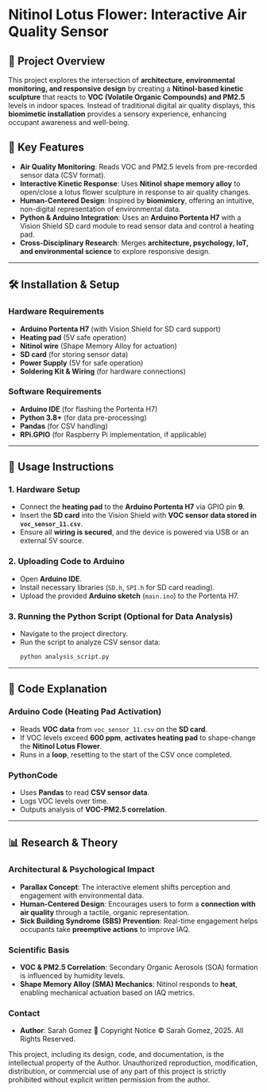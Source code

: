 # Nitinol Lotus Flower: Interactive Air Quality Sensor 

## 📌 Project Overview
This project explores the intersection of **architecture, environmental monitoring, and responsive design** by creating a **Nitinol-based kinetic sculpture** that reacts to **VOC (Volatile Organic Compounds) and PM2.5** levels in indoor spaces. Instead of traditional digital air quality displays, this **biomimetic installation** provides a sensory experience, enhancing occupant awareness and well-being.

## 🎯 Key Features
- **Air Quality Monitoring**: Reads VOC and PM2.5 levels from pre-recorded sensor data (CSV format).
- **Interactive Kinetic Response**: Uses **Nitinol shape memory alloy** to open/close a lotus flower sculpture in response to air quality changes.
- **Human-Centered Design**: Inspired by **biomimicry**, offering an intuitive, non-digital representation of environmental data.
- **Python & Arduino Integration**: Uses an **Arduino Portenta H7** with a Vision Shield SD card module to read sensor data and control a heating pad.
- **Cross-Disciplinary Research**: Merges **architecture, psychology, IoT, and environmental science** to explore responsive design.

---

## 🛠 Installation & Setup
### **Hardware Requirements**
- **Arduino Portenta H7** (with Vision Shield for SD card support)
- **Heating pad** (5V safe operation)
- **Nitinol wire** (Shape Memory Alloy for actuation)
- **SD card** (for storing sensor data)
- **Power Supply** (5V for safe operation)
- **Soldering Kit & Wiring** (for hardware connections)

### **Software Requirements**
- **Arduino IDE** (for flashing the Portenta H7)
- **Python 3.8+** (for data pre-processing)
- **Pandas** (for CSV handling)
- **RPi.GPIO** (for Raspberry Pi implementation, if applicable)

---

## 🚀 Usage Instructions
### **1. Hardware Setup**
- Connect the **heating pad** to the **Arduino Portenta H7** via GPIO pin **9**.
- Insert the **SD card** into the Vision Shield with **VOC sensor data stored in `voc_sensor_11.csv`**.
- Ensure all **wiring is secured**, and the device is powered via USB or an external 5V source.

### **2. Uploading Code to Arduino**
- Open **Arduino IDE**.
- Install necessary libraries (`SD.h`, `SPI.h` for SD card reading).
- Upload the provided **Arduino sketch** (`main.ino`) to the Portenta H7.

### **3. Running the Python Script (Optional for Data Analysis)**
- Navigate to the project directory.
- Run the script to analyze CSV sensor data:
  ```bash
  python analysis_script.py
  ```

---

## 📜 Code Explanation
### **Arduino Code (Heating Pad Activation)**
- Reads **VOC data** from `voc_sensor_11.csv` on the **SD card**.
- If VOC levels exceed **600 ppm**, **activates heating pad** to shape-change the **Nitinol Lotus Flower**.
- Runs in a **loop**, resetting to the start of the CSV once completed.

### **PythonCode**
- Uses **Pandas** to read **CSV sensor data**.
- Logs VOC levels over time.
- Outputs analysis of **VOC-PM2.5 correlation**.

---

## 📊 Research & Theory
### **Architectural & Psychological Impact**
- **Parallax Concept**: The interactive element shifts perception and engagement with environmental data.
- **Human-Centered Design**: Encourages users to form a **connection with air quality** through a tactile, organic representation.
- **Sick Building Syndrome (SBS) Prevention**: Real-time engagement helps occupants take **preemptive actions** to improve IAQ.

### **Scientific Basis**
- **VOC & PM2.5 Correlation**: Secondary Organic Aerosols (SOA) formation is influenced by humidity levels.
- **Shape Memory Alloy (SMA) Mechanics**: Nitinol responds to **heat**, enabling mechanical actuation based on IAQ metrics.


### **Contact**
- **Author**: Sarah Gomez
📜 Copyright Notice
© Sarah Gomez, 2025. All Rights Reserved.

This project, including its design, code, and documentation, is the intellectual property of the Author. Unauthorized reproduction, modification, distribution, or commercial use of any part of this project is strictly prohibited without explicit written permission from the author.
